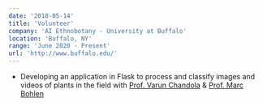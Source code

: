 ```yaml
---
date: '2018-05-14'
title: 'Volunteer'
company: 'AI Ethnobotany - University at Buffalo'
location: 'Buffalo, NY'
range: 'June 2020 - Present'
url: 'http://www.buffalo.edu/'
---
```


- Developing an application in Flask to process and classify images and videos of plants in the field with [Prof. Varun Chandola](https://cse.buffalo.edu/~chandola/) & [Prof. Marc Bohlen](https://arts-sciences.buffalo.edu/art/faculty/directory/bohlen-marc.html)
